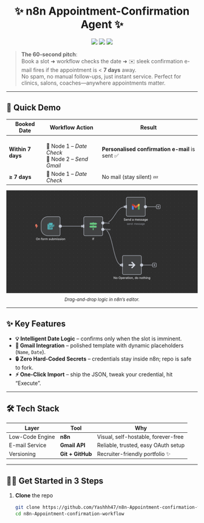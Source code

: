 <h1 align="center">
  ✨ n8n Appointment-Confirmation Agent ✨
</h1>

<p align="center">
  <img src="https://img.shields.io/badge/built%20with-n8n-7f52ff?logo=n8n&logoColor=white&style=for-the-badge"/>
  <img src="https://img.shields.io/badge/status-automated-success?style=for-the-badge"/>
  <img src="https://img.shields.io/github/license/Yashhh47/n8n-Appointment-confirmation-workflow?style=for-the-badge"/>
</p>

> **The 60-second pitch**:  
> Book a slot ➜ workflow checks the date ➜ ✉️ sleek confirmation e-mail fires if the appointment is < **7 days** away.  
> No spam, no manual follow-ups, just instant service. Perfect for clinics, salons, coaches—anywhere appointments matter.

---

## 🚀 Quick Demo

| Booked Date | Workflow Action | Result |
|-------------|-----------------|--------|
| **Within 7 days** | <br/>🔹 Node 1 – *Date Check*<br/>🔹 Node 2 – *Send Gmail* | **Personalised confirmation e-mail** is sent ✅ |
| **≥ 7 days** | 🔹 Node 1 – *Date Check* | No mail (stay silent) 💤 |

<p align="center">
  <img src="assets/flow-preview.png" width="650" alt="Workflow preview">
  <br/><sub><i>Drag-and-drop logic in n8n’s editor.</i></sub>
</p>

---

## ✨ Key Features

- **💡 Intelligent Date Logic** – confirms only when the slot is imminent.
- **📧 Gmail Integration** – polished template with dynamic placeholders (`Name`, `Date`).
- **🔒 Zero Hard-Coded Secrets** – credentials stay inside n8n; repo is safe to fork.
- **⚡ One-Click Import** – ship the JSON, tweak your credential, hit “Execute”.

---

## 🛠️ Tech Stack

| Layer | Tool | Why |
|-------|------|-----|
| Low-Code Engine | **n8n** | Visual, self-hostable, forever-free |
| E-mail Service | **Gmail API** | Reliable, trusted, easy OAuth setup |
| Versioning | **Git + GitHub** | Recruiter-friendly portfolio ✨ |

---

## 🏃‍♂️ Get Started in 3 Steps

1. **Clone** the repo  
   ```bash
   git clone https://github.com/Yashhh47/n8n-Appointment-confirmation-workflow.git
   cd n8n-Appointment-confirmation-workflow
